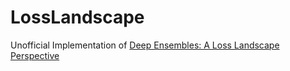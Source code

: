 # LossLandscape
Unofficial Implementation of [Deep Ensembles: A Loss Landscape Perspective](https://arxiv.org/abs/1912.02757)
